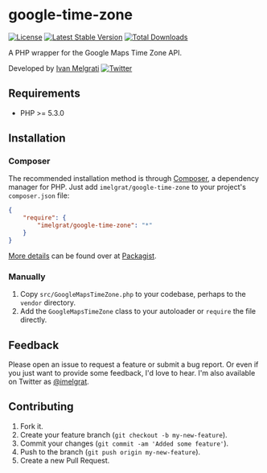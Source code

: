 google-time-zone
==================

[![License](https://poser.pugx.org/imelgrat/google-time-zone/license)](https://packagist.org/packages/imelgrat/google-time-zone)
[![Latest Stable Version](https://poser.pugx.org/imelgrat/google-time-zone/v/stable)](https://packagist.org/packages/imelgrat/google-time-zone)
[![Total Downloads](https://poser.pugx.org/imelgrat/google-time-zone/downloads)](https://packagist.org/packages/imelgrat/google-time-zone)

A PHP wrapper for the Google Maps Time Zone API.

Developed by [Ivan Melgrati](https://imelgrat.me) [![Twitter](https://img.shields.io/twitter/url/https/github.com/imelgrat/tab-collapse.svg?style=social)](https://twitter.com/imelgrat)

Requirements
------------

*   PHP >= 5.3.0

Installation
------------

### Composer

The recommended installation method is through
[Composer](http://getcomposer.org/), a dependency manager for PHP. Just add
`imelgrat/google-time-zone` to your project's `composer.json` file:

```json
{
    "require": {
        "imelgrat/google-time-zone": "*"
    }
}
```

[More details](http://packagist.org/packages/imelgrat/google-time-zone) can
be found over at [Packagist](http://packagist.org).

### Manually

1.  Copy `src/GoogleMapsTimeZone.php` to your codebase, perhaps to the `vendor`
    directory.
2.  Add the `GoogleMapsTimeZone` class to your autoloader or `require` the file
    directly.

Feedback
--------

Please open an issue to request a feature or submit a bug report. Or even if
you just want to provide some feedback, I'd love to hear. I'm also available on
Twitter as [@imelgrat](https://twitter.com/imelgrat).

Contributing
------------

1.  Fork it.
2.  Create your feature branch (`git checkout -b my-new-feature`).
3.  Commit your changes (`git commit -am 'Added some feature'`).
4.  Push to the branch (`git push origin my-new-feature`).
5.  Create a new Pull Request.
